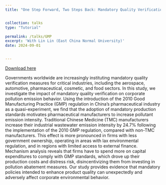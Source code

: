 ```yaml
---
title: "One Step Forward, Two Steps Back: Mandatory Quality Verification and Corporate Pollution Emissions"


collection: talks
type: "Tutorial"

permalink: /talks/GMP
excerpt: 'With Lin Lin (East China Normal University)'
date: 2024-09-01


---
```

[Download here](http://wenjunwang-econ.github.io/files/GMP_and_Environment_V6_GitHub.pdf)

Governments worldwide are increasingly instituting mandatory quality verification measures for critical industries, including the aerospace, automotive, pharmaceutical, cosmetic, and food sectors. In this study, we investigate the impact of mandatory quality verification on corporate pollution emission behavior. Using the introduction of the 2010 Good Manufacturing Practice (GMP) regulation in China’s pharmaceutical industry as a
quasi-experiment, we find that the adoption of mandatory production standards motivates pharmaceutical manufacturers to increase pollutant emission intensity. Traditional Chinese Medicine (TMC) manufacturers increase their industrial wastewater emission intensity by 24.7% following the implementation of the 2010 GMP regulation, compared with non-TMC manufacturers. This effect is more pronounced in firms with less government ownership, operating in areas with lax environmental regulation, and in regions with limited access to external finance. Mechanism analysis reveals that firms have to spend more on capital expenditures to comply with GMP standards, which drove up their production costs and distress risk, disincentivizing them from investing in pollution abatement measures. Our study provides evidence that mandatory policies intended to enhance product quality can unexpectedly and adversely affect corporate environmental behavior.
